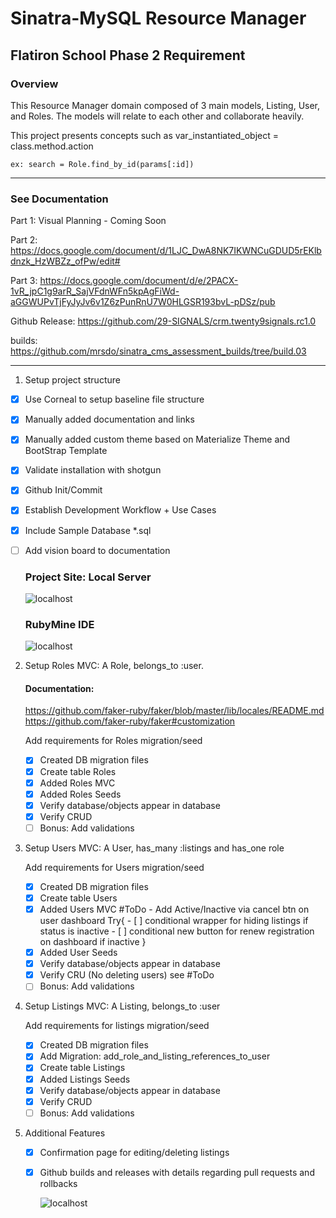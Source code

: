 # Sinatra-MySQL Resource Manager

## Flatiron School Phase 2 Requirement

### Overview

This Resource Manager domain composed of 3 main models, Listing, User, and Roles. The models will relate to each other
and collaborate heavily.

This project presents concepts such as var_instantiated_object = class.method.action

`ex: search = Role.find_by_id(params[:id])`
*****

### See Documentation

Part 1: Visual Planning - Coming Soon

Part 2: https://docs.google.com/document/d/1LJC_DwA8NK7IKWNCuGDUD5rEKlbdnzk_HzWBZz_ofPw/edit#

Part
3: https://docs.google.com/document/d/e/2PACX-1vR_jpC1g9arR_SajVFdnWFn5kpAgFiWd-aGGWUPvTjFyJyJv6v1Z6zPunRnU7W0HLGSR193bvL-pDSz/pub

Github Release: https://github.com/29-SIGNALS/crm.twenty9signals.rc1.0

builds:  https://github.com/mrsdo/sinatra_cms_assessment_builds/tree/build.03



*****

1. Setup project structure

- [x] Use Corneal to setup baseline file structure
- [x] Manually added documentation and links
- [x] Manually added custom theme based on Materialize Theme and BootStrap Template
- [x] Validate installation with shotgun
- [x] Github Init/Commit
- [x] Establish Development Workflow + Use Cases
- [x] Include Sample Database *.sql
- [ ] Add vision board to documentation

  ### Project Site: Local Server
  ![localhost](docs/2021-03-17_12-27-52.png)

  ### RubyMine IDE
  ![localhost](docs/2021-03-17_12-41-57.png)

2. Setup Roles MVC: A Role, belongs_to :user.

   #### Documentation:
   https://github.com/faker-ruby/faker/blob/master/lib/locales/README.md
   https://github.com/faker-ruby/faker#customization

   Add requirements for Roles migration/seed
    - [x] Created DB migration files
    - [x] Create table Roles
    - [x] Added Roles MVC
    - [x] Added Roles Seeds
    - [x] Verify database/objects appear in database
    - [x] Verify CRUD
    - [ ] Bonus:  Add validations

3. Setup Users MVC: A User, has_many :listings and has_one role

    Add requirements for Users migration/seed
    - [x] Created DB migration files
    - [x] Create table Users
    - [x] Added Users MVC #ToDo - Add Active/Inactive via cancel btn on user dashboard Try{ - [ ] conditional wrapper
      for hiding listings if status is inactive - [ ] conditional new button for renew registration on dashboard if
      inactive }
    - [x] Added User Seeds
    - [x] Verify database/objects appear in database
    - [x] Verify CRU (No deleting users) see #ToDo
    - [ ] Bonus:  Add validations

4. Setup Listings MVC: A Listing, belongs_to :user

   Add requirements for listings migration/seed
   - [x] Created DB migration files
   - [x] Add Migration: add_role_and_listing_references_to_user
   - [x] Create table Listings
   - [x] Added Listings Seeds
   - [x] Verify database/objects appear in database
   - [x] Verify CRUD 
   - [ ] Bonus:  Add validations
   
 5. Additional Features
    - [x] Confirmation page for editing/deleting listings
    - [x] Github builds and releases with details regarding pull requests and rollbacks
    
        ![localhost](docs/2021-03-25_06-22-37.png) 
    
    
    

       